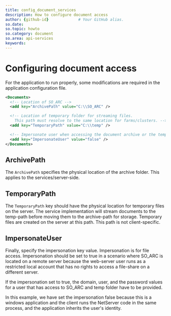 ```yaml
---
title: config_document_services       
description: How to configure document access
author: {github-id}             # Your GitHub alias.
so.date:
so.topic: howto
so.category: document
so.area: api-services
keywords:
---
```


# Configuring document access

For the application to run properly, some modifications are required in the application configuration file.

```XML
<Documents>
  <!-- Location of SO_ARC -->
  <add key="ArchivePath" value="C:\\SO_ARC" />

  <!-- Location of temporary folder for streaming files. 
    This path must resolve to the same location for farms/clusters. -->
  <add key="TemporaryPath" value="C:\\temp" />

  <!-- Impersonate user when accessing the document archive or the temporary folder  -->
  <add key="ImpersonateUser" value="false" />
</Documents>
```

## ArchivePath

The `ArchivePath` specifies the physical location of the archive folder. This applies to the services/server-side.

## TemporaryPath

The `TemporaryPath` key should have the physical location for temporary files on the server. The service implementation will stream documents to the temp-path before moving them to the archive-path for storage. Temporary files are created on the server at this path. This path is not client-specific.

## ImpersonateUser

Finally, specify the impersonation key value. Impersonation is for file access. Impersonation should be set to true in a scenario where SO\_ARC is located on a remote server because the web-server user runs as a restricted local account that has no rights to access a file-share on a different server.

If the impersonation set to true, the domain, user, and the password values for a user that has access to SO\_ARC and temp folder have to be provided.

In this example, we have set the impersonation false because this is a windows application and the client runs the NetServer code in the same process, and the application inherits the user's identity.
